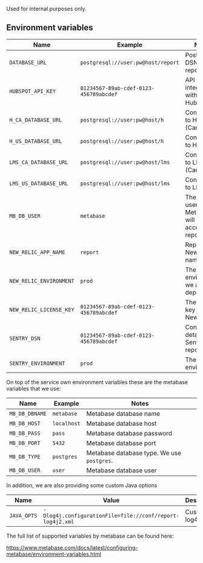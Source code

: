Used for internal purposes only.

## Environment variables

| Name                    | Example                                | Notes                                                  |
|-------------------------|----------------------------------------|--------------------------------------------------------|
| `DATABASE_URL`          | `postgresql://user:pw@host/report`     | Postgres DSN for the report DB                         |
| `HUBSPOT_API_KEY`       | `01234567-89ab-cdef-0123-456789abcdef` | API key for integration with Hubspot                   |
| `H_CA_DATABASE_URL`     | `postgresql://user:pw@host/h`          | Connection to H (Canada)                               |
| `H_US_DATABASE_URL`     | `postgresql://user:pw@host/h`          | Connection to H (US)                                   |
| `LMS_CA_DATABASE_URL`   | `postgresql://user:pw@host/lms`        | Connection to LMS (Canada)                             |
| `LMS_US_DATABASE_URL`   | `postgresql://user:pw@host/lms`        | Connection to LMS (US)                                 |
| `MB_DB_USER`            | `metabase`                             | The username Metabase will use to access the report DB |
| `NEW_RELIC_APP_NAME`    | `report`                               | Report's New Relic name                                |
| `NEW_RELIC_ENVIRONMENT` | `prod`                                 | The environment we are deployed in                     |
| `NEW_RELIC_LICENSE_KEY` | `01234567-89ab-cdef-0123-456789abcdef` | The licence key from New Relic                         |
| `SENTRY_DSN`            | `01234567-89ab-cdef-0123-456789abcdef` | Connection details for Sentry error reporting          |
| `SENTRY_ENVIRONMENT`    | `prod`                                 | The Sentry environment                                 |

On top of the service own environment variables these are the metabase variables that we use:

| Name           | Example     | Notes                                      |
|----------------|-------------|--------------------------------------------|
| `MB_DB_DBNAME` | `metabase`  | Metabase database name                     |
| `MB_DB_HOST`   | `localhost` | Metabase database host                     |
| `MB_DB_PASS`   | `pass`      | Metabase database password                 |
| `MB_DB_PORT`   | `5432`      | Metabase database port                     |
| `MB_DB_TYPE`   | `postgres`  | Metabase database type. We use `postgres`. |
| `MB_DB_USER`   | `user`      | Metabase database user                     |

In addition, we are also providing some custom Java options

| Name        | Value                                                     | Description         |
|-------------|-----------------------------------------------------------|---------------------|
| `JAVA_OPTS` | `-Dlog4j.configurationFile=file://conf/report-log4j2.xml` | Custom log4j config |

The full list of supported variables by metabase can be found here:

https://www.metabase.com/docs/latest/configuring-metabase/environment-variables.html
